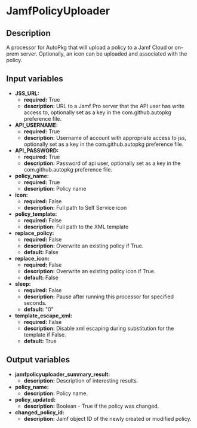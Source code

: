 # JamfPolicyUploader

## Description

A processor for AutoPkg that will upload a policy to a Jamf Cloud or on-prem server. Optionally, an icon can be uploaded and associated with the policy.

## Input variables

- **JSS_URL:**
  - **required:** True
  - **description:** URL to a Jamf Pro server that the API user has write access to, optionally set as a key in the com.github.autopkg preference file.
- **API_USERNAME:**
  - **required:** True
  - **description:** Username of account with appropriate access to jss, optionally set as a key in the com.github.autopkg preference file.
- **API_PASSWORD:**
  - **required:** True
  - **description:** Password of api user, optionally set as a key in the com.github.autopkg preference file.
- **policy_name:**
  - **required:** True
  - **description:** Policy name
- **icon:**
  - **required:** False
  - **description:** Full path to Self Service icon
- **policy_template:**
  - **required:** False
  - **description:** Full path to the XML template
- **replace_policy:**
  - **required:** False
  - **description:** Overwrite an existing policy if True.
  - **default:** False
- **replace_icon:**
  - **required:** False
  - **description:** Overwrite an existing policy icon if True.
  - **default:** False
- **sleep:**
  - **required:** False
  - **description:** Pause after running this processor for specified seconds.
  - **default:** "0"
- **template_escape_xml:**
  - **required:** False
  - **description:** Disable xml escaping during substitution for the template if False.
  - **default:** True

## Output variables

- **jamfpolicyuploader_summary_result:**
  - **description:** Description of interesting results.
- **policy_name:**
  - **description:** Policy name.
- **policy_updated:**
  - **description:** Boolean - True if the policy was changed.
- **changed_policy_id:**
  - **description:** Jamf object ID of the newly created or modified policy.
